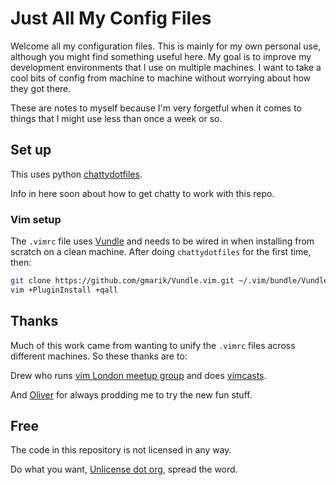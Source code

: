 # Just All My Config Files

Welcome all my configuration files. This is mainly for my own personal use,
although you might find something useful here. My goal is to improve my
development environments that I use on multiple machines. I want to take a cool
bits of config from machine to machine without worrying about how they got
there.

These are notes to myself because I'm very forgetful when it comes to things
that I might use less than once a week or so.


## Set up

This uses python
[chattydotfiles](https://github.com/jamescooke/chattydotfiles).

Info in here soon about how to get chatty to work with this repo.

### Vim setup

The `.vimrc` file uses [Vundle](https://github.com/gmarik/Vundle.vim) and needs
to be wired in when installing from scratch on a clean machine. After doing
`chattydotfiles` for the first time, then:

```sh
git clone https://github.com/gmarik/Vundle.vim.git ~/.vim/bundle/Vundle.vim
vim +PluginInstall +qall
```


## Thanks

Much of this work came from wanting to unify the `.vimrc` files across
different machines. So these thanks are to:

Drew who runs [vim London meetup group](http://www.meetup.com/Vim-London/)
and does [vimcasts](http://vimcasts.org/).

And [Oliver](https://github.com/Wolfy87) for always prodding me to try the new
fun stuff.


## Free

The code in this repository is not licensed in any way.

Do what you want, [Unlicense dot org](http://unlicense.org/), spread the word.

